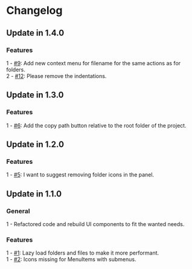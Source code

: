 # Changelog

## Update in 1.4.0

### Features
1 - [#9](https://github.com/Chris2011/NetBeans-Breadcrumb-Explorer/issues/9): Add new context menu for filename for the same actions as for folders.  
2 - [#12](https://github.com/Chris2011/NetBeans-Breadcrumb-Explorer/issues/12): Please remove the indentations.  

## Update in 1.3.0

### Features
1 - [#6](https://github.com/Chris2011/netbeans-breadcrumb-explorer/issues/6): Add the copy path button relative to the root folder of the project.  

## Update in 1.2.0

### Features
1 - [#5](https://github.com/Chris2011/netbeans-breadcrumb-explorer/issues/5): I want to suggest removing folder icons in the panel.  

## Update in 1.1.0

### General
1 - Refactored code and rebuild UI components to fit the wanted needs.  

### Features
1 - [#1](https://github.com/Chris2011/netbeans-breadcrumb-explorer/issues/1): Lazy load folders and files to make it more performant.  
1 - [#2](https://github.com/Chris2011/netbeans-breadcrumb-explorer/issues/2): Icons missing for MenuItems with submenus.  